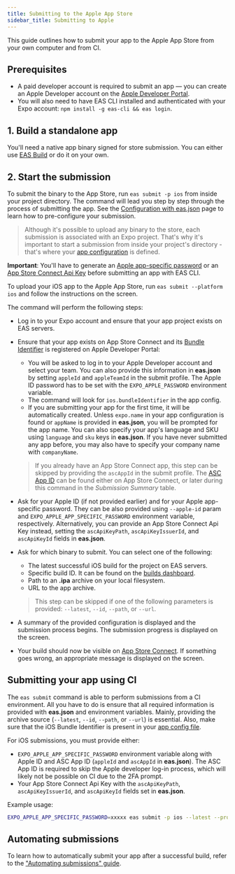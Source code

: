 ```yaml
---
title: Submitting to the Apple App Store
sidebar_title: Submitting to Apple
---
```


This guide outlines how to submit your app to the Apple App Store from your own computer and from CI.

## Prerequisites

- A paid developer account is required to submit an app &mdash; you can create an Apple Developer account on the [Apple Developer Portal](https://developer.apple.com/account/).
- You will also need to have EAS CLI installed and authenticated with your Expo account: `npm install -g eas-cli && eas login`.

## 1. Build a standalone app

You'll need a native app binary signed for store submission. You can either use [EAS Build](introduction.md) or do it on your own.

## 2. Start the submission

To submit the binary to the App Store, run `eas submit -p ios` from inside your project directory. The command will lead you step by step through the process of submitting the app. See the [Configuration with eas.json](./eas-json.md) page to learn how to pre-configure your submission.

> Although it's possible to upload any binary to the store, each submission is associated with an Expo project. That's why it's important to start a submission from inside your project's directory - that's where your [app configuration](../workflow/configuration.md) is defined.

**Important**: You'll have to generate an [Apple app-specific password](https://expo.fyi/apple-app-specific-password) or an [App Store Connect Api Key](https://expo.fyi/creating-asc-api-key) before submitting an app with EAS CLI.

To upload your iOS app to the Apple App Store, run `eas submit --platform ios` and follow the instructions on the screen.

The command will perform the following steps:

- Log in to your Expo account and ensure that your app project exists on EAS servers.
- Ensure that your app exists on App Store Connect and its [Bundle Identifier](https://expo.fyi/bundle-identifier) is registered on Apple Developer Portal:

  - You will be asked to log in to your Apple Developer account and select your team. You can also provide this information in **eas.json** by setting `appleId` and `appleTeamId` in the submit profile. The Apple ID password has to be set with the `EXPO_APPLE_PASSWORD` environment variable.
  - The command will look for `ios.bundleIdentifier` in the app config.
  - If you are submitting your app for the first time, it will be automatically created.
    Unless `expo.name` in your app configuration is found or `appName` is provided in **eas.json**, you will be prompted for the app name.
    You can also specify your app's language and SKU using `language` and `sku` keys in **eas.json**. If you have never submitted any app before, you may also have to specify your company name with `companyName`.

  > If you already have an App Store Connect app, this step can be skipped by providing the `ascAppId` in the submit profile. The [ASC App ID](https://expo.fyi/asc-app-id) can be found either on App Store Connect, or later during this command in the _Submission Summary_ table.

- Ask for your Apple ID (if not provided earlier) and for your Apple app-specific password. They can be also provided using `--apple-id` param and `EXPO_APPLE_APP_SPECIFIC_PASSWORD` environment variable, respectively. Alternatively, you can provide an App Store Connect Api Key instead, setting the `ascApiKeyPath`, `ascApiKeyIssuerId`, and `ascApiKeyId` fields in **eas.json**.
- Ask for which binary to submit. You can select one of the following:

  - The latest successful iOS build for the project on EAS servers.
  - Specific build ID. It can be found on the [builds dashboard](https://expo.dev/builds).
  - Path to an **.ipa** archive on your local filesystem.
  - URL to the app archive.

  > This step can be skipped if one of the following parameters is provided: `--latest`, `--id`, `--path`, or `--url`.

- A summary of the provided configuration is displayed and the submission process begins. The submission progress is displayed on the screen.
- Your build should now be visible on [App Store Connect](https://appstoreconnect.apple.com). If something goes wrong, an appropriate message is displayed on the screen.

## Submitting your app using CI

The `eas submit` command is able to perform submissions from a CI environment. All you have to do is ensure that all required information is provided with **eas.json** and environment variables. Mainly, providing the archive source (`--latest`, `--id`, `--path`, or `--url`) is essential. Also, make sure that the iOS Bundle Identifier is present in your [app config file](/workflow/configuration.md).

For iOS submissions, you must provide either:

- `EXPO_APPLE_APP_SPECIFIC_PASSWORD` environment variable along with Apple ID and ASC App ID (`appleId` and `ascAppId` in **eas.json**). The ASC App ID is required to skip the Apple developer log-in process, which will likely not be possible on CI due to the 2FA prompt.
- Your App Store Connect Api Key with the `ascApiKeyPath`, `ascApiKeyIssuerId`, and `ascApiKeyId` fields set in **eas.json**.

Example usage:

```sh
EXPO_APPLE_APP_SPECIFIC_PASSWORD=xxxxx eas submit -p ios --latest --profile foobar
```

## Automating submissions

To learn how to automatically submit your app after a successful build, refer to the ["Automating submissions" guide](/build/automating-submissions.md).
